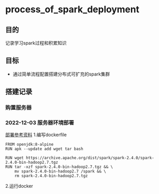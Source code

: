 # process_of_spark_deployment
## 目的
记录学习spark过程和积累知识

## 目标
- 通过简单流程配置搭建分布式可扩充的spark集群
## 搭建记录
### 购置服务器
### 2022-12-03 服务器环境部署
[部署参考资料](https://www.jianshu.com/p/d6a406da3cba)
1.编写dockerfile
```
FROM openjdk:8-alpine
RUN apk --update add wget tar bash

RUN wget https://archive.apache.org/dist/spark/spark-2.4.0/spark-2.4.0-bin-hadoop2.7.tgz
RUN tar -xzf spark-2.4.0-bin-hadoop2.7.tgz && \
    mv spark-2.4.0-bin-hadoop2.7 /spark && \
    rm spark-2.4.0-bin-hadoop2.7.tgz
```
2.运行docker
